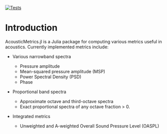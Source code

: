 [![Tests](https://github.com/OpenMDAO/AcousticMetrics.jl/actions/workflows/test.yaml/badge.svg)](https://github.com/OpenMDAO/AcousticMetrics.jl/actions/workflows/test.yaml)

# Introduction
AcousticMetrics.jl is a Julia package for computing various metrics useful in acoustics.
Currently implemented metrics include:

  * Various narrowband spectra

    * Pressure amplitude
    * Mean-squared pressure amplitude (MSP)
    * Power Spectral Density (PSD)
    * Phase

  * Proportional band spectra

    * Approximate octave and third-octave spectra
    * Exact proportional spectra of any octave fraction > 0.

  * Integrated metrics

    * Unweighted and A-weighted Overall Sound Pressure Level (OASPL)
